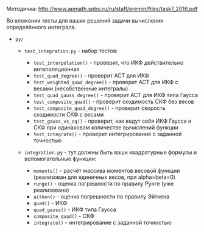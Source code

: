 Методичка: http://www.apmath.spbu.ru/ru/staff/eremin/files/task7_2016.pdf

Во вложении тесты для ваших решений задачи вычисления определённого интеграла.

* `py/`
	* `test_integration.py` - набор тестов:
		* `test_interpolation()` - проверит, что ИКФ действительно интеполяционная
		* `test_quad_degree()` - проверит АСТ для ИКФ
		* `test_weighted_quad_degree()` - проверит АСТ для ИКФ с весами (несобственные интегралы)
		* `test_quad_gauss_degree()` - проверит АСТ для ИКФ типа Гаусса
		* `test_composite_quad()` - проверит сходимость СКФ без весов
		* `test_composite_quad_degree()` - проверит скорость сходимости СКФ с весами
		* `test_gauss_vs_cq()` - проверит, как ведут себя ИКФ Гаусса и СКФ при одинаковом количестве вычислений функции 
		* `test_integrate()` - проверит интегрирование с заданной точностью

	* `integration.py` - тут должны быть ваши квадратурные формулы и вспомогательные функции:
		* `moments()` - расчёт массива моментов весовой функции (реализован для единичных весов, при alpha=beta=0)
		* `runge()` - оценка погрешности по правилу Рунге (уже реализована)
		* `aitken()` - оценка погрешности по правилу Эйткена
		* `quad()` - ИКФ
		* `quad_gauss()` - ИКФ типа Гаусса
		* `composite_quad()` - СКФ
		* `integrate()` - интегрирование с заданной точностью
